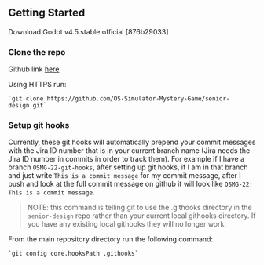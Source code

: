 ## Getting Started

Download Godot v4.5.stable.official [876b29033]

### Clone the repo

Github link [here](https://github.com/OS-Simulator-Mystery-Game/senior-design)

Using HTTPS run: 
    
    `git clone https://github.com/OS-Simulator-Mystery-Game/senior-design.git`

### Setup git hooks

Currently, these git hooks will automatically prepend your commit messages with the Jira ID number that is in your current branch name (Jira needs the Jira ID number in commits in order to track them). For example if I have a branch `OSMG-22-git-hooks`, after setting up git hooks, if I am in that branch and just write `This is a commit message` for my commit message, after I push and look at the full commit message on github it will look like `OSMG-22: This is a commit message`.

> NOTE: this command is telling git to use the .githooks directory in the `senior-design` repo rather than your current local githooks directory. If you have any existing local githooks they will no longer work.

From the main repository directory run the following command:

    `git config core.hooksPath .githooks`